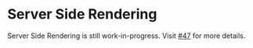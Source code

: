 # Server Side Rendering

Server Side Rendering is still work-in-progress. Visit [#47](https://github.com/lukechu10/sycamore/issues/47) for more details.
